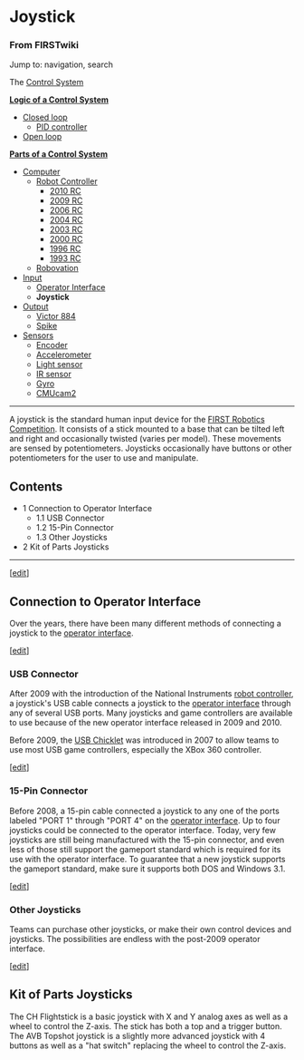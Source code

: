 # Joystick

### From FIRSTwiki

Jump to: navigation, search

The [Control System](/index.php/Control_system "Control system" )

**[Logic of a Control System](/index.php/Logic_of_a_control_system "Logic of a control system" )**

  * [Closed loop](/index.php/Closed_loop "Closed loop" )
    * [PID controller](/index.php/PID_controller "PID controller" )
  * [Open loop](/index.php/Open_loop "Open loop" )

**[Parts of a Control System](/index.php/Parts_of_a_control_system "Parts of a control system" )**

  * [Computer](/index.php/Computer "Computer" )
    * [Robot Controller](/index.php/Robot_Controller "Robot Controller" )
      * [2010 RC](/index.php/Robot_Controller_%282010%29 "Robot Controller \(2010\)" )
      * [2009 RC](/index.php/Robot_Controller_%282009%29 "Robot Controller \(2009\)" )
      * [2006 RC](/index.php/Robot_Controller_%282006%29 "Robot Controller \(2006\)" )
      * [2004 RC](/index.php/Robot_Controller_%282004%29 "Robot Controller \(2004\)" )
      * [2003 RC](/index.php/Robot_Controller_%282003%29 "Robot Controller \(2003\)" )
      * [2000 RC](/index.php/Robot_Controller_%282000%29 "Robot Controller \(2000\)" )
      * [1996 RC](/index.php?title=Robot_Controller_%281996%29&action=edit "Robot Controller \(1996\)" )
      * [1993 RC](/index.php?title=Robot_Controller_%281993%29&action=edit "Robot Controller \(1993\)" )
    * [Robovation](/index.php/Robovation "Robovation" )
  * [Input](/index.php/Input "Input" )
    * [Operator Interface](/index.php/Operator_Interface "Operator Interface" )
    * **Joystick**
  * [Output](/index.php/Output "Output" )
    * [Victor 884](/index.php/Victor_884 "Victor 884" )
    * [Spike](/index.php/Spike "Spike" )
  * [Sensors](/index.php/Sensor "Sensor" )
    * [Encoder](/index.php/Encoder "Encoder" )
    * [Accelerometer](/index.php/Accelerometer "Accelerometer" )
    * [Light sensor](/index.php?title=Light_sensor&action=edit "Light sensor" )
    * [IR sensor](/index.php/IR_sensor "IR sensor" )
    * [Gyro](/index.php/Gyro "Gyro" )
    * [CMUcam2](/index.php/CMUcam2 "CMUcam2" )  
---  
  
A joystick is the standard human input device for the [FIRST Robotics
Competition](/index.php/FIRST_Robotics_Competition "FIRST Robotics
Competition" ). It consists of a stick mounted to a base that can be tilted
left and right and occasionally twisted (varies per model). These movements
are sensed by potentiometers. Joysticks occasionally have buttons or other
potentiometers for the user to use and manipulate.

## Contents

  * 1 Connection to Operator Interface
    * 1.1 USB Connector
    * 1.2 15-Pin Connector
    * 1.3 Other Joysticks
  * 2 Kit of Parts Joysticks  
---  
  
[[edit](/index.php?title=Joystick&action=edit&section=1 "Edit section:
Connection to Operator Interface" )]

## Connection to Operator Interface

Over the years, there have been many different methods of connecting a
joystick to the [operator interface](/index.php/Operator_Interface "Operator
Interface" ).

[[edit](/index.php?title=Joystick&action=edit&section=2 "Edit section: USB
Connector" )]

### USB Connector

After 2009 with the introduction of the National Instruments [robot
controller](/index.php/Robot_Controller "Robot Controller" ), a joystick's USB
cable connects a joystick to the [operator
interface](/index.php/Operator_Interface "Operator Interface" ) through any of
several USB ports. Many joysticks and game controllers are available to use
because of the new operator interface released in 2009 and 2010.

Before 2009, the [USB Chicklet](/index.php/USB_chicklet "USB chicklet" ) was
introduced in 2007 to allow teams to use most USB game controllers, especially
the XBox 360 controller.

[[edit](/index.php?title=Joystick&action=edit&section=3 "Edit section: 15-Pin
Connector" )]

### 15-Pin Connector

Before 2008, a 15-pin cable connected a joystick to any one of the ports
labeled "PORT 1" through "PORT 4" on the [operator
interface](/index.php/Operator_Interface "Operator Interface" ). Up to four
joysticks could be connected to the operator interface. Today, very few
joysticks are still being manufactured with the 15-pin connector, and even
less of those still support the gameport standard which is required for its
use with the operator interface. To guarantee that a new joystick supports the
gameport standard, make sure it supports both DOS and Windows 3.1.

[[edit](/index.php?title=Joystick&action=edit&section=4 "Edit section: Other
Joysticks" )]

### Other Joysticks

Teams can purchase other joysticks, or make their own control devices and
joysticks. The possibilities are endless with the post-2009 operator
interface.

[[edit](/index.php?title=Joystick&action=edit&section=5 "Edit section: Kit of
Parts Joysticks" )]

## Kit of Parts Joysticks

The CH Flightstick is a basic joystick with X and Y analog axes as well as a
wheel to control the Z-axis. The stick has both a top and a trigger button.
The AVB Topshot joystick is a slightly more advanced joystick with 4 buttons
as well as a "hat switch" replacing the wheel to control the Z-axis.

